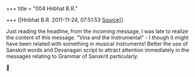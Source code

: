 +++
title = "004 Hnbhat B.R."

+++
[[Hnbhat B.R.	2011-11-24, 07:51:53 [Source](https://groups.google.com/g/samskrita/c/P3Zt4x8SBKo)]]



Just reading the headline, from the incoming message, I was late to realize the content of this message. "Vina and the Instrumental" - I though it might have been related with something in musical instruments! Better the use of Sanskrit words and Devanagari script to attract attention immediately in the messages relating to Grammar of Sanskrit particularly.



